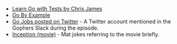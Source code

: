 - [Learn Go with Tests by Chris James](https://quii.gitbook.io/learn-go-with-tests/)
- [Go By Example](https://gobyexample.com/)
- [Go Jobs posted on Twitter](https://twitter.com/golangprojects) - A Twitter account mentioned in the Gophers Slack during the episode.
- [Inception (movie)](https://en.wikipedia.org/wiki/Inception) - Mat jokes referring to the movie briefly.